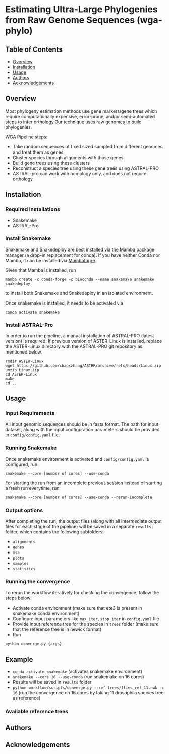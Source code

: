 # Estimating Ultra-Large Phylogenies from Raw Genome Sequences (wga-phylo)

## Table of Contents
- [Overview](#overview)
- [Installation](#installation)
- [Usage](#usage)
- [Authors](#authors)
- [Acknowledgements](#acknowledgements)

## <a name="overview"></a> Overview

Most phylogeny estimation methods use gene markers/gene trees which require computationally expensive, error-prone, and/or semi-automated steps to infer orthology.Our technique uses raw genomes to build phylogenies. <br>

WGA Pipeline steps:
- Take random sequences of fixed sized sampled from different genomes and treat them as genes
- Cluster species through alignments with those genes
- Build gene trees using these clusters
- Reconstruct a species tree using these gene trees using ASTRAL-PRO
- ASTRAL-pro can work with homology only, and does not require orthology

## <a name="installation"></a> Installation

### Required Installations

- Snakemake
- ASTRAL-Pro

### Install Snakemake

[Snakemake](https://snakemake.readthedocs.io/en/stable/getting_started/installation.html) and Snakedeploy are best installed via the Mamba package manager (a drop-in replacement for conda). If you have neither Conda nor Mamba, it can be installed via [Mambaforge](https://github.com/conda-forge/miniforge#mambaforge). 

Given that Mamba is installed, run 

```
mamba create -c conda-forge -c bioconda --name snakemake snakemake snakedeploy
``` 

to install both Snakemake and Snakedeploy in an isolated environment. 

Once snakemake is installed, it needs to be activated via

```
conda activate snakemake
```
### Install ASTRAL-Pro

In order to run the pipeline, a manual installation of ASTRAL-PRO (latest version) is required. If previous version of ASTER-Linux is installed, replace the ASTER-Linux directory with the ASTRAL-PRO git repository as mentioned below. 

```
rmdir ASTER-Linux
wget https://github.com/chaoszhang/ASTER/archive/refs/heads/Linux.zip
unzip Linux.zip
cd ASTER-Linux
make
cd ..
```

## <a name="usage"></a> Usage

### Input Requirements

All input genomic sequences should be in fasta format. The path for input dataset, along with the input configuration parameters should be provided in `config/config.yaml` file.

### Running Snakemake

Once snakemake environment is activated and `config/config.yaml` is configured, run
```
snakemake --core [number of cores] --use-conda
```
For starting the run from an incomplete previous session instead of starting a fresh run everytime, run
```
snakemake --core [number of cores] --use-conda --rerun-incomplete
```
### Output options

After completing the run, the output files (along with all intermediate output files for each stage of the pipeline) will be saved in a separate `results` folder, which contains the following subfolders:

- `alignments`
- `genes`
- `msa`
- `plots`
- `samples`
- `statistics`

### Running the convergence

To rerun the workflow iteratively for checking the convergence, follow the steps below:

- Activate conda environment (make sure that ete3 is present in snakemake conda environment)
- Configure input parameters like `max_iter`, `stop_iter` in `config.yaml` file
- Provide input reference tree for the species in `trees` folder (make sure that the reference tree is in newick format)
- Run
```
python converge.py {args}
```
## Example

- `conda activate snakemake` (activates snakemake environment)
- `snakemake --core 16 --use-conda` (run snakemake on 16 cores)
- Results will be saved in `results` folder
- `python workflow/scripts/converge.py --ref trees/flies_ref_11.nwk -c 16` (run the convergence on 16 cores by taking 11 drosophila species tree as reference)

### Available reference trees


## <a name="authors"></a> Authors

## <a name="acknowledgements"></a> Acknowledgements





